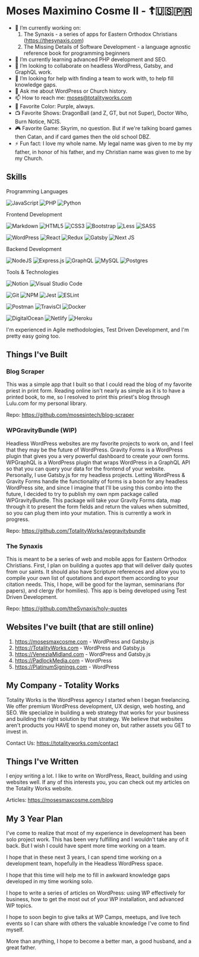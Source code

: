 # Moses Maximino Cosme II - ☦️🇺🇸🇵🇷

- 🔭 I’m currently working on:
     1. The Synaxis - a series of apps for Eastern Orthodox Christians (https://thesynaxis.com)
     2. The Missing Details of Software Development - a language agnostic reference book for programming beginners
- 🌱 I’m currently learning advanced PHP development and SEO.
- 👯 I’m looking to collaborate on headless WordPress, Gatsby, and GraphQL work.
- 🤔 I’m looking for help with finding a team to work with, to help fill knowledge gaps.
- 💬 Ask me about WordPress or Church history.
- 📫 How to reach me: moses@totalityworks.com
- 💜 Favorite Color: Purple, always.
- 📺 Favorite Shows: DragonBall (and Z, GT, but not Super), Doctor Who, Burn Notice, NCIS.
- 🎮 Favorite Game: Skyrim, no question. But if we're talking board games then Catan, and if card games then the old school DBZ.
- ⚡  Fun fact: I love my whole name. My legal name was given to me by my father, in honor of his father, and my Christian name was given to me by my Church.

## Skills

Programming Languages

![JavaScript](https://img.shields.io/badge/javascript-%23323330.svg?style=for-the-badge&logo=javascript&logoColor=%23F7DF1E)
![PHP](https://img.shields.io/badge/php-%23777BB4.svg?style=for-the-badge&logo=php&logoColor=white)
![Python](https://img.shields.io/badge/python-3670A0?style=for-the-badge&logo=python&logoColor=ffdd54)

Frontend Development

![Markdown](https://img.shields.io/badge/markdown-%23000000.svg?style=for-the-badge&logo=markdown&logoColor=white)
![HTML5](https://img.shields.io/badge/html5-%23E34F26.svg?style=for-the-badge&logo=html5&logoColor=white)
![CSS3](https://img.shields.io/badge/css3-%231572B6.svg?style=for-the-badge&logo=css3&logoColor=white)
![Bootstrap](https://img.shields.io/badge/bootstrap-%23563D7C.svg?style=for-the-badge&logo=bootstrap&logoColor=white)
![Less](https://img.shields.io/badge/less-2B4C80?style=for-the-badge&logo=less&logoColor=white)
![SASS](https://img.shields.io/badge/SASS-hotpink.svg?style=for-the-badge&logo=SASS&logoColor=white)

![WordPress](https://img.shields.io/badge/WordPress-%23117AC9.svg?style=for-the-badge&logo=WordPress&logoColor=white)
![React](https://img.shields.io/badge/react-%2320232a.svg?style=for-the-badge&logo=react&logoColor=%2361DAFB)
![Redux](https://img.shields.io/badge/redux-%23593d88.svg?style=for-the-badge&logo=redux&logoColor=white)
![Gatsby](https://img.shields.io/badge/Gatsby-%23663399.svg?style=for-the-badge&logo=gatsby&logoColor=white)
![Next JS](https://img.shields.io/badge/Next-black?style=for-the-badge&logo=next.js&logoColor=white)

Backend Development

![NodeJS](https://img.shields.io/badge/node.js-6DA55F?style=for-the-badge&logo=node.js&logoColor=white)
![Express.js](https://img.shields.io/badge/express.js-%23404d59.svg?style=for-the-badge&logo=express&logoColor=%2361DAFB)
![GraphQL](https://img.shields.io/badge/-GraphQL-E10098?style=for-the-badge&logo=graphql&logoColor=white)
![MySQL](https://img.shields.io/badge/mysql-%2300f.svg?style=for-the-badge&logo=mysql&logoColor=white)
![Postgres](https://img.shields.io/badge/postgres-%23316192.svg?style=for-the-badge&logo=postgresql&logoColor=white)

Tools & Technologies

![Notion](https://img.shields.io/badge/Notion-%23000000.svg?style=for-the-badge&logo=notion&logoColor=white)
![Visual Studio Code](https://img.shields.io/badge/Visual%20Studio%20Code-0078d7.svg?style=for-the-badge&logo=visual-studio-code&logoColor=white)

![Git](https://img.shields.io/badge/git-%23F05033.svg?style=for-the-badge&logo=git&logoColor=white)
![NPM](https://img.shields.io/badge/NPM-%23000000.svg?style=for-the-badge&logo=npm&logoColor=white)
![Jest](https://img.shields.io/badge/-jest-%23C21325?style=for-the-badge&logo=jest&logoColor=white)
![ESLint](https://img.shields.io/badge/ESLint-4B3263?style=for-the-badge&logo=eslint&logoColor=white)

![Postman](https://img.shields.io/badge/Postman-FF6C37?style=for-the-badge&logo=postman&logoColor=white)
![TravisCI](https://img.shields.io/badge/travisci-%232B2F33.svg?style=for-the-badge&logo=travis&logoColor=white)
![Docker](https://img.shields.io/badge/docker-%230db7ed.svg?style=for-the-badge&logo=docker&logoColor=white)

![DigitalOcean](https://img.shields.io/badge/DigitalOcean-%230167ff.svg?style=for-the-badge&logo=digitalOcean&logoColor=white)
![Netlify](https://img.shields.io/badge/netlify-%23000000.svg?style=for-the-badge&logo=netlify&logoColor=#00C7B7)
![Heroku](https://img.shields.io/badge/heroku-%23430098.svg?style=for-the-badge&logo=heroku&logoColor=white)

I'm experienced in Agile methodologies, Test Driven Development, and I'm pretty easy going too.

## Things I've Built

### Blog Scraper
This was a simple app that I built so that I could read the blog of my favorite priest in print form.
Reading online isn't nearly as simple as it is to have a printed book, to me, so I resolved to print this priest's blog through Lulu.com for my personal library. 

Repo: https://github.com/mosesintech/blog-scraper

### WPGravityBundle (WIP)
Headless WordPress websites are my favorite projects to work on, and I feel that they may be the future of WordPress.
Gravity Forms is a WordPress plugin that gives you a very powerful dashboard to create your own forms.
WPGraphQL is a WordPress plugin that wraps WordPress in a GraphQL API so that you can query your data for the frontend of your website.
Personally, I use Gatsby.js for my headless projects.
Letting WordPress & Gravity Forms handle the functionality of forms is a boon for any headless WordPress site, and since I imagine that I'll be using this combo into the future, I decided to try to publish my own npm package called WPGravityBundle.
This package will take your Gravity Forms data, map through it to present the form fields and return the values when submitted, so you can plug them into your mutation.
This is currently a work in progress.

Repo: https://github.com/TotalityWorks/wpgravitybundle

### The Synaxis
This is meant to be a series of web and mobile apps for Eastern Orthodox Christians.
First, I plan on building a quotes app that will deliver daily quotes from our saints.
It should also have Scripture references and allow you to compile your own list of quotations and export them according to your citation needs.
This, I hope, will be good for the layman, seminarians (for papers), and clergy (for homilies).
This app is being developed using Test Driven Development.

Repo: https://github.com/theSynaxis/holy-quotes

## Websites I've built (that are still online)
1. https://mosesmaxcosme.com    - WordPress and Gatsby.js
2. https://TotalityWorks.com    - WordPress and Gatsby.js
3. https://VeneziaMidland.com   - WordPress and Gatsby.js
4. https://PadlockMedia.com     - WordPress
5. https://PlatinumSignings.com - WordPress

## My Company - Totality Works
Totality Works is the WordPress agency I started when I began freelancing.
We offer premium WordPress development, UX design, web hosting, and SEO.
We specialize in building a web strategy that works for your business and building the right solution by that strategy.
We believe that websites aren't products you HAVE to spend money on, but rather assets you GET to invest in.

Contact Us: https://totalityworks.com/contact

## Things I've Written
I enjoy writing a lot.
I like to write on WordPress, React, building and using websites well.
If any of this interests you, you can check out my articles on the Totality Works website.

Articles: https://mosesmaxcosme.com/blog

## My 3 Year Plan

I've come to realize that most of my experience in development has been solo project work.
This has been very fulfilling and I wouldn't take any of it back.
But I wish I could have spent more time working on a team.

I hope that in these next 3 years, I can spend time working on a development team, hopefully in the Headless WordPress space.

I hope that this time will help me to fill in awkward knowledge gaps developed in my time working solo.

I hope to write a series of articles on WordPress: using WP effectively for business, how to get the most out of your WP installation, and advanced WP topics.

I hope to soon begin to give talks at WP Camps, meetups, and live tech events so I can share with others the valuable knowledge I've come to find myself.

More than anything, I hope to become a better man, a good husband, and a great father.

